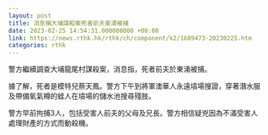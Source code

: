 ```yaml
---
layout: post
title: 消息稱大埔謀殺案死者前夫東涌被捕
date: 2023-02-25 14:54:31.000000000 +08:00
link: https://news.rthk.hk/rthk/ch/component/k2/1689473-20230225.htm
categories: rthk
---
```


警方繼續調查大埔龍尾村謀殺案，消息指，死者前夫於東涌被捕。

據了解，死者是模特兒蔡天鳳。警方下午到將軍澳華人永遠墳場搜證，穿著潛水服及帶備氧氣樽的蛙人在墳場的儲水池搜尋殘肢。

警方早前拘捕3人，包括受害人前夫的父母及兄長。警方相信疑兇因為不滿受害人處理財產的方式而動殺機。
